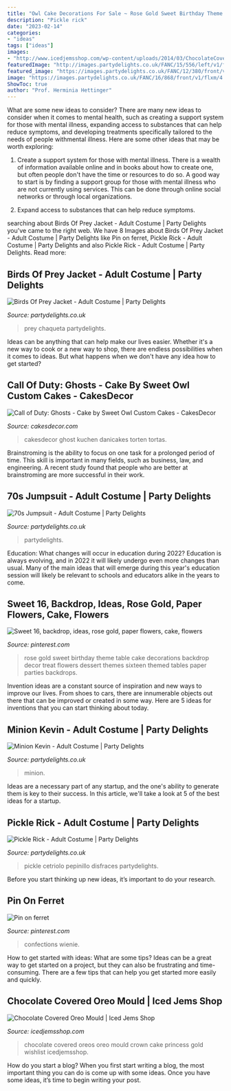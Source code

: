 ```yaml
---
title: "Owl Cake Decorations For Sale ~ Rose Gold Sweet Birthday Theme Table Cake Decorations Backdrop Decor Treat Flowers Dessert Themes Sixteen Themed Tables Paper Parties Backdrops"
description: "Pickle rick"
date: "2023-02-14"
categories:
- "ideas"
tags: ["ideas"]
images:
- "http://www.icedjemsshop.com/wp-content/uploads/2014/03/ChocolateCoveredOreos.jpg"
featuredImage: "http://images.partydelights.co.uk/FANC/15/556/left/v1/flxm/4.jpg"
featured_image: "https://images.partydelights.co.uk/FANC/12/380/front/v3/flxm/2.jpg"
image: "https://images.partydelights.co.uk/FANC/16/868/front/v1/flxm/4.jpg"
ShowToc: true
author: "Prof. Herminia Hettinger"
---
```



What are some new ideas to consider?
There are many new ideas to consider when it comes to mental health, such as creating a support system for those with mental illness, expanding access to substances that can help reduce symptoms, and developing treatments specifically tailored to the needs of people withmental illness. Here are some other ideas that may be worth exploring:
1. Create a support system for those with mental illness. There is a wealth of information available online and in books about how to create one, but often people don't have the time or resources to do so. A good way to start is by finding a support group for those with mental illness who are not currently using services. This can be done through online social networks or through local organizations.

2. Expand access to substances that can help reduce symptoms.

	

		
searching about Birds Of Prey Jacket - Adult Costume | Party Delights you've came to the right web. We have 8 Images about Birds Of Prey Jacket - Adult Costume | Party Delights like Pin on ferret, Pickle Rick - Adult Costume | Party Delights and also Pickle Rick - Adult Costume | Party Delights. Read more:
		
    
## Birds Of Prey Jacket - Adult Costume | Party Delights

<img loading=lazy src="https://images.partydelights.co.uk/FANC/16/868/front/v1/flxm/4.jpg" onerror="this.onerror=null;this.src='https://tse3.mm.bing.net/th?id=OIP.NUL-6MWJ6OrHp6z0sXY4VQHaJ4&amp;pid=15.1';" alt="Birds Of Prey Jacket - Adult Costume | Party Delights">

_Source: partydelights.co.uk_

>prey chaqueta partydelights. 

	

Ideas can be anything that can help make our lives easier. Whether it's a new way to cook or a new way to shop, there are endless possibilities when it comes to ideas. But what happens when we don't have any idea how to get started? 

    
## Call Of Duty: Ghosts - Cake By Sweet Owl Custom Cakes - CakesDecor

<img loading=lazy src="https://pic.cakesdecor.com/m/cfx0ik7x9ekahw3u8gjj.jpg" onerror="this.onerror=null;this.src='https://tse1.mm.bing.net/th?id=OIP.Q8VNcWs3Hm1B5hr4K6fQJAHaJ3&amp;pid=15.1';" alt="Call of Duty: Ghosts - Cake by Sweet Owl Custom Cakes - CakesDecor">

_Source: cakesdecor.com_

>cakesdecor ghost kuchen danicakes torten tortas. 

	

Brainstroming is the ability to focus on one task for a prolonged period of time. This skill is important in many fields, such as business, law, and engineering. A recent study found that people who are better at brainstroming are more successful in their work.

    
## 70s Jumpsuit - Adult Costume | Party Delights

<img loading=lazy src="https://images.partydelights.co.uk/FANC/18/408/front/v1/flxm/4.jpg" onerror="this.onerror=null;this.src='https://tse3.mm.bing.net/th?id=OIP.zK-M7oomyyE6nWgPftfxyAHaJ4&amp;pid=15.1';" alt="70s Jumpsuit - Adult Costume | Party Delights">

_Source: partydelights.co.uk_

>partydelights. 

	

Education: What changes will occur in education during 2022?
Education is always evolving, and in 2022 it will likely undergo even more changes than usual. Many of the main ideas that will emerge during this year's education session will likely be relevant to schools and educators alike in the years to come.

    
## Sweet 16, Backdrop, Ideas, Rose Gold, Paper Flowers, Cake, Flowers

<img loading=lazy src="https://i.pinimg.com/736x/43/31/59/43315943df24d27436512438d18cbe42.jpg?b=t" onerror="this.onerror=null;this.src='https://tse3.mm.bing.net/th?id=OIP.lKfQNHMD2b35s8Xb9jF1zwHaLG&amp;pid=15.1';" alt="Sweet 16, backdrop, ideas, rose gold, paper flowers, cake, flowers">

_Source: pinterest.com_

>rose gold sweet birthday theme table cake decorations backdrop decor treat flowers dessert themes sixteen themed tables paper parties backdrops. 

	

Invention ideas are a constant source of inspiration and new ways to improve our lives. From shoes to cars, there are innumerable objects out there that can be improved or created in some way. Here are 5 ideas for inventions that you can start thinking about today.

    
## Minion Kevin - Adult Costume | Party Delights

<img loading=lazy src="https://images.partydelights.co.uk/FANC/12/380/front/v3/flxm/2.jpg" onerror="this.onerror=null;this.src='https://tse1.mm.bing.net/th?id=OIP.-7UGR1QhN5k_In2DreRv8QHaJ4&amp;pid=15.1';" alt="Minion Kevin - Adult Costume | Party Delights">

_Source: partydelights.co.uk_

>minion. 

	

Ideas are a necessary part of any startup, and the one's ability to generate them is key to their success. In this article, we'll take a look at 5 of the best ideas for a startup.

    
## Pickle Rick - Adult Costume | Party Delights

<img loading=lazy src="http://images.partydelights.co.uk/FANC/15/556/left/v1/flxm/4.jpg" onerror="this.onerror=null;this.src='https://tse1.mm.bing.net/th?id=OIP.EmDjbKNMUFlH34fcCW0niwHaJ4&amp;pid=15.1';" alt="Pickle Rick - Adult Costume | Party Delights">

_Source: partydelights.co.uk_

>pickle cetriolo pepinillo disfraces partydelights. 

	

Before you start thinking up new ideas, it’s important to do your research.

    
## Pin On Ferret

<img loading=lazy src="https://i.pinimg.com/736x/40/d6/24/40d624227c92851a3cfe19785627a51f.jpg" onerror="this.onerror=null;this.src='https://tse4.mm.bing.net/th?id=OIP.lr_TlOxO9ulhLB8L7BK9qAHaHa&amp;pid=15.1';" alt="Pin on ferret">

_Source: pinterest.com_

>confections wienie. 

	

How to get started with ideas: What are some tips?
Ideas can be a great way to get started on a project, but they can also be frustrating and time-consuming. There are a few tips that can help you get started more easily and quickly.

    
## Chocolate Covered Oreo Mould | Iced Jems Shop

<img loading=lazy src="http://www.icedjemsshop.com/wp-content/uploads/2014/03/ChocolateCoveredOreos.jpg" onerror="this.onerror=null;this.src='https://tse2.mm.bing.net/th?id=OIP.Rc9ZL9IwB8TpoKxdCnzPNgHaHa&amp;pid=15.1';" alt="Chocolate Covered Oreo Mould | Iced Jems Shop">

_Source: icedjemsshop.com_

>chocolate covered oreos oreo mould crown cake princess gold wishlist icedjemsshop. 

	

How do you start a blog?
When you first start writing a blog, the most important thing you can do is come up with some ideas. Once you have some ideas, it’s time to begin writing your post.

